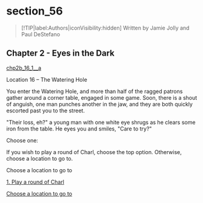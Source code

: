 
# section_56

>[!TIP|label:Authors|iconVisibility:hidden]
>Written by Jamie Jolly and Paul DeStefano

## Chapter 2 - Eyes in the Dark

[chp2b_16_1__a](../../decomp/app/src/main/res/raw/chp2b_16_1__a.mp3 ':include :type=audio')

Location 16 – The Watering Hole

You enter the Watering Hole, and more than half of the ragged patrons gather around a corner table, engaged in some game. Soon, there is a shout of anguish, one man punches another in the jaw, and they are both quickly escorted past you to the street.

"Their loss, eh?" a young man with one white eye shrugs as he clears some iron from the table. He eyes you and smiles, "Care to try?"


Choose one:


If you wish to play a round of Charl, choose the top option. Otherwise, choose a location to go to.

Choose a location to go to

[1. Play a round of Charl](output/chapter2/section_57.md)

[Choose a location to go to](output/chapter2/section_100.md)


